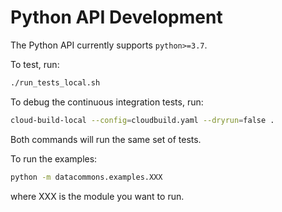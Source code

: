 # Python API Development

The Python API currently supports `python>=3.7`.

To test, run:

```bash
./run_tests_local.sh
```

To debug the continuous integration tests, run:

```bash
cloud-build-local --config=cloudbuild.yaml --dryrun=false .
```

Both commands will run the same set of tests.

To run the examples:

```bash
python -m datacommons.examples.XXX
```

where XXX is the module you want to run.

